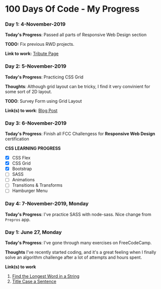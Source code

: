 # 100 Days Of Code - My Progress

### Day 1: 4-November-2019


**Today's Progress**: Passed all parts of Responsive Web Design section

**TODO:** Fix previous RWD projects.

**Link to work:** [Tribute Page](https://codepen.io/simin_ana/pen/MRwyVV)



### Day 2:  5-November-2019


**Today's Progress**: Practicing CSS Grid

**Thoughts**: Although grid layout can be tricky, I find it very convinient for some sort of 2D layout. 

**TODO**: Survey Form using Grid Layout

**Link(s) to work**: [Blog Post](https://codepen.io/simin_ana/pen/OGyQVY)



### Day 3: 6-November-2019

**Today's Progress**: Finish all FCC Challengess for **Responsive Web Design** certification

**CSS LEARNING PROGRESS** 
- [x] CSS Flex 
- [x] CSS Grid
- [x] Bootstrap
- [ ] SASS
- [ ] Animations
- [ ] Transitions & Transforms
- [ ] Hamburger Menu

### Day 4: 7-November-2019, Monday

**Today's Progress**: I've practice SASS with node-sass. Nice change from `Prepros` app.



### Day 1: June 27, Monday

**Today's Progress**: I've gone through many exercises on FreeCodeCamp.

**Thoughts** I've recently started coding, and it's a great feeling when I finally solve an algorithm challenge after a lot of attempts and hours spent.

**Link(s) to work**
1. [Find the Longest Word in a String](https://www.freecodecamp.com/challenges/find-the-longest-word-in-a-string)
2. [Title Case a Sentence](https://www.freecodecamp.com/challenges/title-case-a-sentence)
